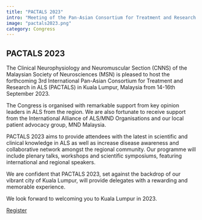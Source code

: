 ```yaml
---
title: "PACTALS 2023"
intro: "Meeting of the Pan-Asian Consortium for Treatment and Research in ALS"
image: "pactals2023.png"
category: Congress
---
```


## PACTALS 2023

The Clinical Neurophysiology and Neuromuscular Section (CNNS) of the Malaysian Society of Neurosciences (MSN) is pleased to host the forthcoming 3rd International Pan-Asian Consortium for Treatment and Research in ALS (PACTALS) in Kuala Lumpur, Malaysia from 14-16th September 2023.

The Congress is organised with remarkable support from key opinion leaders in ALS from the region. We are also fortunate to receive support from the International Alliance of ALS/MND Organisations and our local patient advocacy group, MND Malaysia.

PACTALS 2023 aims to provide attendees with the latest in scientific and clinical knowledge in ALS as well as increase disease awareness and collaborative network amongst the regional community. Our programme will include plenary talks, workshops and scientific symposiums, featuring international and regional speakers.

We are confident that PACTALS 2023, set against the backdrop of our vibrant city of Kuala Lumpur, will provide delegates with a rewarding and memorable experience.

We look forward to welcoming you to Kuala Lumpur in 2023.

[Register](https://pactals2023.com/online_registration.php)